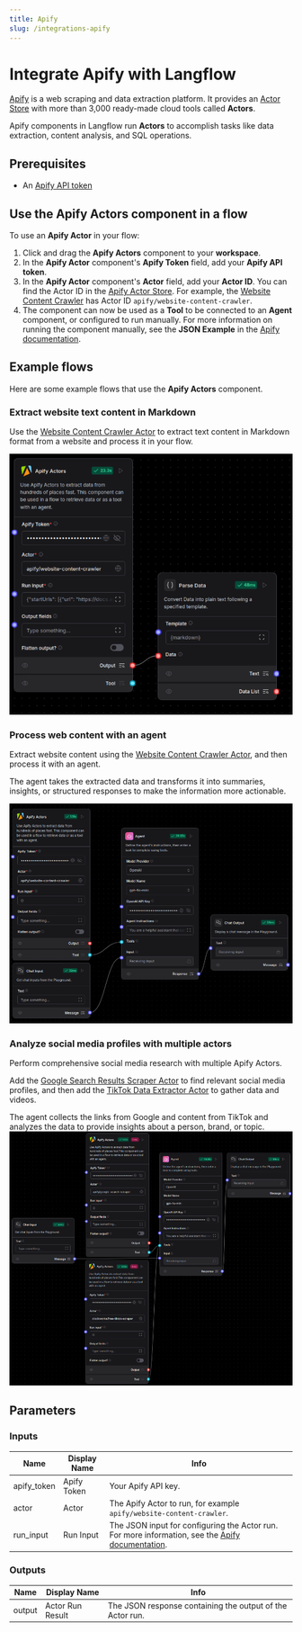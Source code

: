 ```yaml
---
title: Apify
slug: /integrations-apify
---
```


# Integrate Apify with Langflow

[Apify](https://apify.com/) is a web scraping and data extraction platform. It provides an [Actor Store](https://apify.com/store) with more than 3,000 ready-made cloud tools called **Actors**.

Apify components in Langflow run **Actors** to accomplish tasks like data extraction, content analysis, and SQL operations.

## Prerequisites

* An [Apify API token](https://docs.apify.com/platform/integrations/api)

## Use the Apify Actors component in a flow

To use an **Apify Actor** in your flow:

1. Click and drag the **Apify Actors** component to your **workspace**.
2. In the **Apify Actor** component's **Apify Token** field, add your **Apify API token**.
3. In the **Apify Actor** component's **Actor** field, add your **Actor ID**.
You can find the Actor ID in the [Apify Actor Store](https://apify.com/store).
For example, the [Website Content Crawler](https://apify.com/apify/website-content-crawler) has Actor ID `apify/website-content-crawler`.
4. The component can now be used as a **Tool** to be connected to an **Agent** component, or configured to run manually.
For more information on running the component manually, see the **JSON Example** in the [Apify documentation](https://apify.com/apify/website-content-crawler/input-schema).

## Example flows

Here are some example flows that use the **Apify Actors** component.

### Extract website text content in Markdown

Use the [Website Content Crawler Actor](https://apify.com/apify/website-content-crawler) to extract text content in Markdown format from a website and process it in your flow.

![Apify Flow - Website Content Crawler](./apify_flow_wcc.png)

### Process web content with an agent

Extract website content using the [Website Content Crawler Actor](https://apify.com/apify/website-content-crawler), and then process it with an agent.

The agent takes the extracted data and transforms it into summaries, insights, or structured responses to make the information more actionable.

![Apify Agent Flow - Simple](./apify_agent_flow_simple.png)

### Analyze social media profiles with multiple actors

Perform comprehensive social media research with multiple Apify Actors.

Add the [Google Search Results Scraper Actor](https://apify.com/apify/google-search-scraper) to find relevant social media profiles, and then add the [TikTok Data Extractor Actor](https://apify.com/clockworks/free-tiktok-scraper) to gather data and videos.

The agent collects the links from Google and content from TikTok and analyzes the data to provide insights about a person, brand, or topic.
![Apify Agent Flow](./apify_agent_flow.png)

## Parameters

### Inputs

| Name | Display Name | Info |
|------|--------------|------|
| apify_token | Apify Token | Your Apify API key. |
| actor | Actor | The Apify Actor to run, for example `apify/website-content-crawler`. |
| run_input | Run Input | The JSON input for configuring the Actor run. For more information, see the [Apify documentation](https://apify.com/apify/website-content-crawler/input-schema). |

### Outputs

| Name | Display Name | Info |
|------|--------------|------|
| output | Actor Run Result | The JSON response containing the output of the Actor run. |
